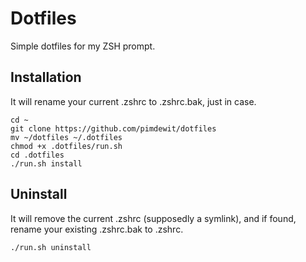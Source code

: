 Dotfiles
========

Simple dotfiles for my ZSH prompt.

## Installation
It will rename your current .zshrc to .zshrc.bak, just in case.

```
cd ~
git clone https://github.com/pimdewit/dotfiles
mv ~/dotfiles ~/.dotfiles
chmod +x .dotfiles/run.sh
cd .dotfiles
./run.sh install
```

## Uninstall
It will remove the current .zshrc (supposedly a symlink), and if found, rename your existing .zshrc.bak to .zshrc.

```
./run.sh uninstall

```
